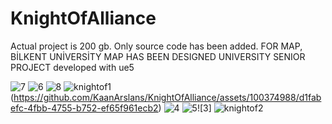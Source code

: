 # KnightOfAlliance
Actual project is 200 gb. Only source code has been added.
FOR MAP, BİLKENT UNİVERSİTY MAP HAS BEEN DESIGNED
UNIVERSITY SENIOR PROJECT developed with ue5


![7](https://github.com/KaanArslans/KnightOfAlliance/assets/100374988/e72bb175-6101-4d70-b61a-f7da1e733189)
![6](https://github.com/KaanArslans/KnightOfAlliance/assets/100374988/be02bbc2-4005-4008-8795-5bdeedc3e410)
![8](https://github.com/KaanArslans/KnightOfAlliance/assets/100374988/15a336b2-e987-4a12-8a36-746d8f321d3b)
![knightof1](https://github.com/KaanArslans/KnightOfAlliance/assets/100374988/70ea410a-2b9c-4660-a92f-8f888eb04f25)
(https://github.com/KaanArslans/KnightOfAlliance/assets/100374988/d1fabefc-4fbb-4755-b752-ef65f961ecb2)
![4](https://github.com/KaanArslans/KnightOfAlliance/assets/100374988/d8f4ae8c-71e7-4d8c-9dd7-2dc2144e850e)
![5](https://github.com/KaanArslans/KnightOfAlliance/assets/100374988/a9428862-3c4c-404d-a330-c2bd821cdb1d)![3]
![knightof2](https://github.com/KaanArslans/KnightOfAlliance/assets/100374988/ebfae574-af7d-4d85-8a8c-ed9e5d904a1f)



